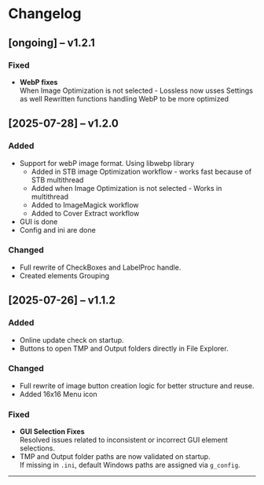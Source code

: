 # Changelog
## [ongoing] – v1.2.1
### Fixed
- **WebP fixes**  
   When Image Optimization is not selected - Lossless now usses Settings as well
   Rewritten functions handling WebP to be more optimized


## [2025-07-28] – v1.2.0

### Added
- Support for webP image format. Using libwebp library
  - Added in STB image Optimization workflow - works fast because of STB multithread
  - Added when Image Optimization is not selected - Works in multithread
  - Added to ImageMagick workflow
  - Added to Cover Extract workflow
- GUI is done
- Config and ini are done

### Changed
- Full rewrite of CheckBoxes and LabelProc handle.
- Created elements Grouping

## [2025-07-26] – v1.1.2

### Added
- Online update check on startup.
- Buttons to open TMP and Output folders directly in File Explorer.

### Changed
- Full rewrite of image button creation logic for better structure and reuse.
- Added 16x16 Menu icon

### Fixed
- **GUI Selection Fixes**  
  Resolved issues related to inconsistent or incorrect GUI element selections.
- TMP and Output folder paths are now validated on startup.  
  If missing in `.ini`, default Windows paths are assigned via `g_config`.

---

